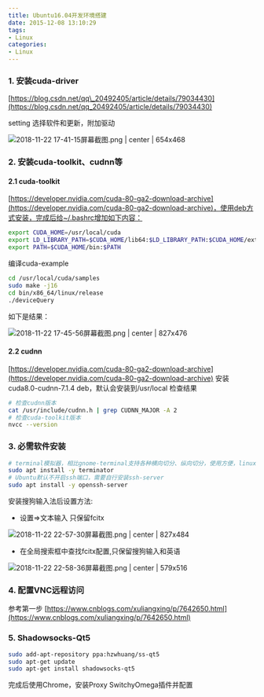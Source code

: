 ```yaml
---
title: Ubuntu16.04开发环境搭建
date: 2015-12-08 13:10:29
tags: 
- Linux
categories:
- Linux
---
```



### 1. 安装cuda-driver

[https://blog.csdn.net/qq\_20492405/article/details/79034430](https://blog.csdn.net/qq_20492405/article/details/79034430)

setting 选择软件和更新，附加驱动


![2018-11-22 17-41-15屏幕截图.png | center | 654x468](https://s1.ax1x.com/2018/11/25/FkHHZd.png "")


### 2. 安装cuda-toolkit、cudnn等


#### 2.1 cuda-toolkit 
[https://developer.nvidia.com/cuda-80-ga2-download-archive](https://developer.nvidia.com/cuda-80-ga2-download-archive)，使用deb方式安装，完成后给~/.bashrc增加如下内容：

```bash
export CUDA_HOME=/usr/local/cuda
export LD_LIBRARY_PATH=$CUDA_HOME/lib64:$LD_LIBRARY_PATH:$CUDA_HOME/extras/CUPTI/lib64
export PATH=$CUDA_HOME/bin:$PATH
```

编译cuda-example

```bash
cd /usr/local/cuda/samples
sudo make -j16
cd bin/x86_64/linux/release
./deviceQuery
```

如下是结果：


![2018-11-22 17-45-56屏幕截图.png | center | 827x476](https://s1.ax1x.com/2018/11/25/FkbPds.png "")



#### 2.2 cudnn
[https://developer.nvidia.com/cuda-80-ga2-download-archive](https://developer.nvidia.com/cuda-80-ga2-download-archive)
安装cuda8.0-cudnn-7.1.4 deb，默认会安装到/usr/local
检查结果
```bash
# 检查cudnn版本
cat /usr/include/cudnn.h | grep CUDNN_MAJOR -A 2
# 检查cuda-toolkit版本
nvcc --version
```


### 3. 必需软件安装
```bash
# terminal模拟器，相比gnome-terminal支持各种横向切分、纵向切分，使用方便，linux版本的"iTerm"
sudo apt install -y terminator
# Ubuntu默认不开启ssh端口，需要自行安装ssh-server
sudo apt install -y openssh-server
```
安装搜狗输入法后设置方法:
* 设置=>文本输入 只保留fcitx


![2018-11-22 22-57-30屏幕截图.png | center | 827x484](https://s1.ax1x.com/2018/11/25/FkbWwj.png "")

* 在全局搜索框中查找fcitx配置,只保留搜狗输入和英语


![2018-11-22 22-58-36屏幕截图.png | center | 579x516](https://s1.ax1x.com/2018/11/25/FkbRmQ.png "")


### 4. 配置VNC远程访问
参考第一步 [https://www.cnblogs.com/xuliangxing/p/7642650.html](https://www.cnblogs.com/xuliangxing/p/7642650.html)

### 5. Shadowsocks-Qt5

```bash
sudo add-apt-repository ppa:hzwhuang/ss-qt5
sudo apt-get update
sudo apt-get install shadowsocks-qt5
```

完成后使用Chrome，安装Proxy SwitchyOmega插件并配置

